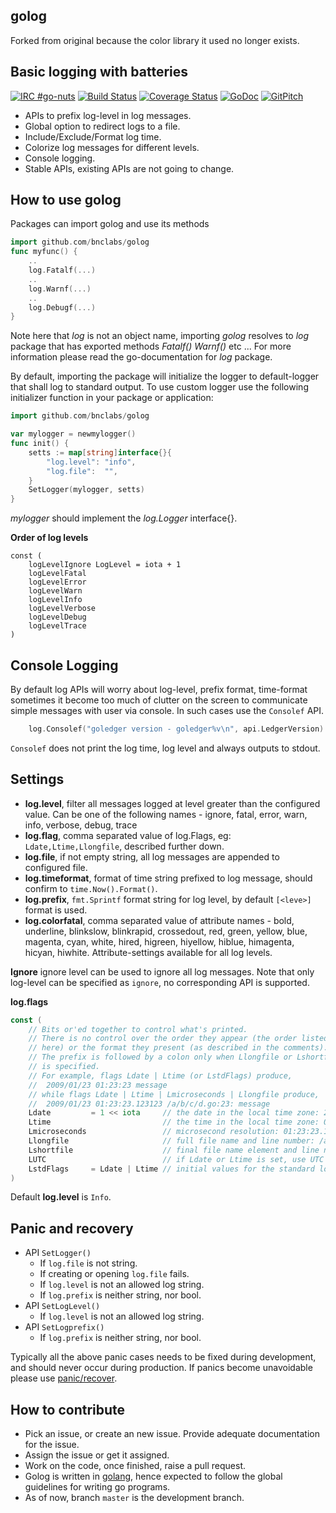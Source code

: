 golog
--

Forked from original because the color library it used no longer exists.


Basic logging with batteries
----------------------------


[![IRC #go-nuts](https://www.irccloud.com/invite-svg?channel=%23go-nuts&amp;hostname=chat.freenode.net&amp;port=6697&amp;ssl=1)](https://www.irccloud.com/invite?channel=%23go-nuts&amp;hostname=chat.freenode.net&amp;port=6697&amp;ssl=1)
[![Build Status](https://travis-ci.org/bnclabs/golog.png)](https://travis-ci.org/bnclabs/golog)
[![Coverage Status](https://coveralls.io/repos/github/bnclabs/golog/badge.svg?branch=master)](https://coveralls.io/github/bnclabs/golog?branch=master)
[![GoDoc](https://godoc.org/github.com/bnclabs/golog?status.png)](https://godoc.org/github.com/bnclabs/golog)
[![GitPitch](https://gitpitch.com/assets/badge.svg)](https://gitpitch.com/bnclabs/golog/master?grs=github&t=white)

* APIs to prefix log-level in log messages.
* Global option to redirect logs to a file.
* Include/Exclude/Format log time.
* Colorize log messages for different levels.
* Console logging.
* Stable APIs, existing APIs are not going to change.

How to use golog
----------------

Packages can import golog and use its methods

```go
import github.com/bnclabs/golog
func myfunc() {
    ..
    log.Fatalf(...)
    ..
    log.Warnf(...)
    ..
    log.Debugf(...)
}
```

Note here that *log* is not an object name, importing *golog* resolves to
*log* package that has exported methods *Fatalf()* *Warnf()* etc ... For more
information please read the go-documentation for *log* package.

By default, importing the package will initialize the logger to
default-logger that shall log to standard output. To use custom logger
use the following initializer function in your package or application:

```go
import github.com/bnclabs/golog

var mylogger = newmylogger()
func init() {
    setts := map[string]interface{}{
        "log.level": "info",
        "log.file":  "",
    }
    SetLogger(mylogger, setts)
}
```

*mylogger* should implement the *log.Logger* interface{}.

**Order of log levels**

```golang
const (
	logLevelIgnore LogLevel = iota + 1
	logLevelFatal
	logLevelError
	logLevelWarn
	logLevelInfo
	logLevelVerbose
	logLevelDebug
	logLevelTrace
)
```

Console Logging
---------------

By default log APIs will worry about log-level, prefix format, time-format
sometimes it become too much of clutter on the screen to communicate simple
messages with user via console. In such cases use the `Consolef` API.

```go
    log.Consolef("goledger version - goledger%v\n", api.LedgerVersion)
```

`Consolef` does not print the log time, log level and always outputs to
stdout.

Settings
--------

* **log.level**, filter all messages logged at level greater than the
  configured value. Can be one of the following names -
  ignore, fatal, error, warn, info, verbose, debug, trace
* **log.flag**, comma separated value of log.Flags,
  eg: `Ldate,Ltime,Llongfile`, described further down.
* **log.file**, if not empty string, all log messages are appended to
  configured file.
* **log.timeformat**, format of time string prefixed to log message,
  should confirm to `time.Now().Format()`.
* **log.prefix**, `fmt.Sprintf` format string for log level, by
  default `[<leve>]` format is used.
* **log.colorfatal**, comma separated value of attribute names -
  bold, underline, blinkslow, blinkrapid, crossedout, red, green,
  yellow, blue, magenta, cyan, white, hired, higreen, hiyellow, hiblue,
  himagenta, hicyan, hiwhite. Attribute-settings available for all log levels.

**Ignore** ignore level can be used to ignore all log messages. Note that
only log-level can be specified as `ignore`, no corresponding API
is supported.

**log.flags**

```go
const (
    // Bits or'ed together to control what's printed.
    // There is no control over the order they appear (the order listed
    // here) or the format they present (as described in the comments).
    // The prefix is followed by a colon only when Llongfile or Lshortfile
    // is specified.
    // For example, flags Ldate | Ltime (or LstdFlags) produce,
    //  2009/01/23 01:23:23 message
    // while flags Ldate | Ltime | Lmicroseconds | Llongfile produce,
    //  2009/01/23 01:23:23.123123 /a/b/c/d.go:23: message
    Ldate         = 1 << iota     // the date in the local time zone: 2009/01/23
    Ltime                         // the time in the local time zone: 01:23:23
    Lmicroseconds                 // microsecond resolution: 01:23:23.123123.  assumes Ltime.
    Llongfile                     // full file name and line number: /a/b/c/d.go:23
    Lshortfile                    // final file name element and line number: d.go:23. overrides Llongfile
    LUTC                          // if Ldate or Ltime is set, use UTC rather than the local time zone
    LstdFlags     = Ldate | Ltime // initial values for the standard logger
)
```

Default **log.level** is `Info`.

Panic and recovery
------------------

* API `SetLogger()`
  * If `log.file` is not string.
  * If creating or opening `log.file` fails.
  * If `log.level` is not an allowed log string.
  * If `log.prefix` is neither string, nor bool.
* API `SetLogLevel()`
  * If `log.level` is not an allowed log string.
* API `SetLogprefix()`
  * If `log.prefix` is neither string, nor bool.

Typically all the above panic cases needs to be fixed during development, and
should never occur during production. If panics become unavoidable please use
[panic/recover](https://blog.golang.org/defer-panic-and-recover).

How to contribute
-----------------

* Pick an issue, or create an new issue. Provide adequate documentation for
  the issue.
* Assign the issue or get it assigned.
* Work on the code, once finished, raise a pull request.
* Golog is written in [golang](https://golang.org/), hence expected to
  follow the global guidelines for writing go programs.
* As of now, branch `master` is the development branch.
